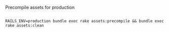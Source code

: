 Precompile assets for production

```

RAILS_ENV=production bundle exec rake assets:precompile && bundle exec rake assets:clean

```
